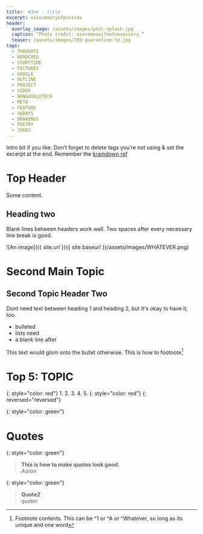 ```yaml
---
title:  #3xx - title
excerpt: xxxsummaryofpostxxx
header:
  overlay_image: /assets/images/post-splash.jpg
  caption: “Photo credit: xxxremoveifnotnecessary.”
  teaser: /assets/images/389-quarantine-tp.jpg
tags:
  - THOUGHTS
  - NERDCRED
  - STORYTIME
  - PICTURES
  - GOOGLE
  - OUTLINE
  - PROJECT
  - VIDEO
  - NONGOOGLETECH
  - META
  - FEATURE
  - 30DAYS
  - DRAWINGS
  - POETRY
  - JOKES
---
```


Intro bit if you like. Don’t forget to delete tags you’re not using & set the excerpt at the end. Remember the [kramdown ref](kramdown-ref.md)

# Top Header  
Some content. 

## Heading two  
Blank lines between headers work well. Two spaces after every necessary line break is good.

![An image]({{ site.url }}{{ site.baseurl }}/assets/images/WHATEVER.png)

# Second Main Topic
## Second Topic Header Two
Dont need text between heading 1 and heading 2, but it's okay to have it, too.  
- bulleted
- lists need
- a blank line after

This text would glom onto the bullet otherwise. This is how to footnote[^1]

# Top 5: TOPIC
{: style="color: red"}
1. 
2. 
3. 
4. 
5. 
{: style="color: red"}
{: reversed="reversed"}

{: style="color: green"}
# Quotes

{: style="color: green"}
> **This is how to make quotes look good.**   
<cite>Aaron</cite>

{: style="color: green"}
> **Quote2**  
<cite>quoter</cite>

[^1]: Footnote contents. This can be ^1 or ^A or ^Whatever, so long as its unique and one word